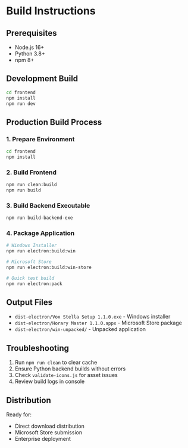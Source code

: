 # Build Instructions

## Prerequisites
- Node.js 16+ 
- Python 3.8+
- npm 8+

## Development Build
```bash
cd frontend
npm install
npm run dev
```

## Production Build Process

### 1. Prepare Environment
```bash
cd frontend
npm install
```

### 2. Build Frontend
```bash
npm run clean:build
npm run build
```

### 3. Build Backend Executable
```bash
npm run build-backend-exe
```

### 4. Package Application
```bash
# Windows Installer
npm run electron:build:win

# Microsoft Store
npm run electron:build:win-store

# Quick test build
npm run electron:pack
```

## Output Files
- `dist-electron/Vox Stella Setup 1.1.0.exe` - Windows installer
- `dist-electron/Horary Master 1.1.0.appx` - Microsoft Store package
- `dist-electron/win-unpacked/` - Unpacked application

## Troubleshooting
1. Run `npm run clean` to clear cache
2. Ensure Python backend builds without errors
3. Check `validate-icons.js` for asset issues
4. Review build logs in console

## Distribution
Ready for:
- Direct download distribution
- Microsoft Store submission
- Enterprise deployment